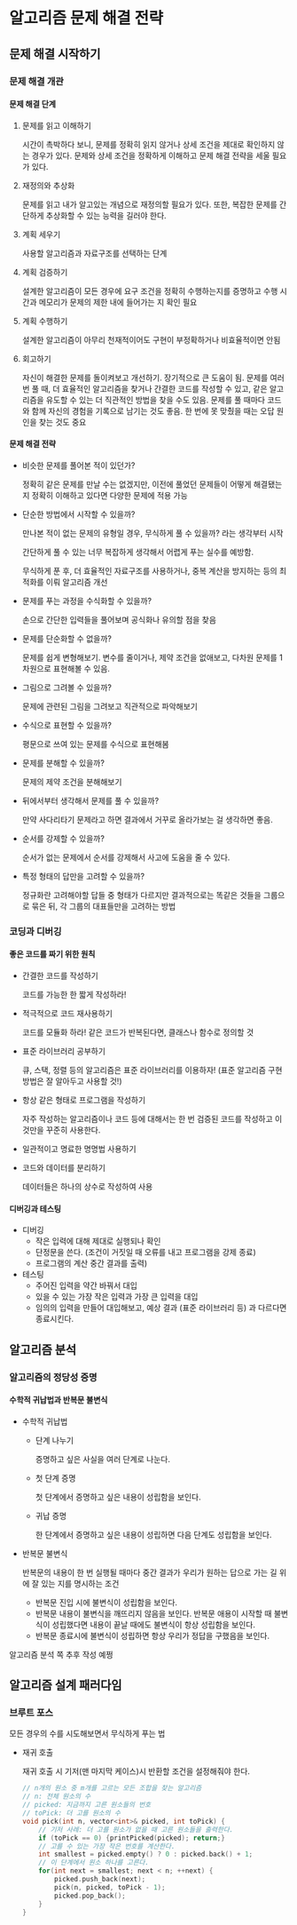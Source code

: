 # 알고리즘 문제 해결 전략

## 문제 해결 시작하기

### 문제 해결 개관

#### 문제 해결 단계

1. 문제를 읽고 이해하기

   시간이 촉박하다 보니, 문제를 정확히 읽지 않거나 상세 조건을 제대로 확인하지 않는 경우가 있다. 문제와 상세 조건을 정확하게 이해하고 문제 해결 전략을 세울 필요가 있다.

2. 재정의와 추상화

   문제를 읽고 내가 알고있는 개념으로 재정의할 필요가 있다. 또한, 복잡한 문제를 간단하게 추상화할 수 있는 능력을 길러야 한다.

3. 계획 세우기

   사용할 알고리즘과 자료구조를 선택하는 단계

4. 계획 검증하기

   설계한 알고리즘이 모든 경우에 요구 조건을 정확히 수행하는지를 증명하고 수행 시간과 메모리가 문제의 제한 내에 들어가는 지 확인 필요

5. 계획 수행하기

   설계한 알고리즘이 아무리 천재적이어도 구현이 부정확하거나 비효율적이면 안됨

6. 회고하기

   자신이 해결한 문제를 돌이켜보고 개선하기. 장기적으로 큰 도움이 됨. 문제를 여러번 풀 때, 더 효율적인 알고리즘을 찾거나 간결한 코드를 작성할 수 있고, 같은 알고리즘을 유도할 수 있는 더 직관적인 방법을 찾을 수도 있음. 문제를 풀 때마다 코드와 함께 자신의 경험을 기록으로 남기는 것도 좋음. 한 번에 못 맞췄을 때는 오답 원인을 찾는 것도 중요

#### 문제 해결 전략

* 비슷한 문제를 풀어본 적이 있던가?

  정확히 같은 문제를 만날 수는 없겠지만, 이전에 풀었던 문제들이 어떻게 해결됐는 지 정확히 이해하고 있다면 다양한 문제에 적용 가능

* 단순한 방법에서 시작할 수 있을까?

  만나본 적이 없는 문제의 유형일 경우, 무식하게 풀 수 있을까? 라는 생각부터 시작

  간단하게 풀 수 있는 너무 복잡하게 생각해서 어렵게 푸는 실수를 예방함.

  무식하게 푼 후, 더 효율적인 자료구조를 사용하거나, 중복 계산을 방지하는 등의 최적화를 이뤄 알고리즘 개선
  
* 문제를 푸는 과정을 수식화할 수 있을까?

  손으로 간단한 입력들을 풀어보며 공식화나 유의할 점을 찾음

* 문제를 단순화할 수 없을까?

  문제를 쉽게 변형해보기. 변수를 줄이거나, 제약 조건을 없애보고, 다차원 문제를 1차원으로 표현해볼 수 있음.

* 그림으로 그려볼 수 있을까?

  문제에 관련된 그림을 그려보고 직관적으로 파악해보기

* 수식으로 표현할 수 있을까?

  평문으로 쓰여 있는 문제를 수식으로 표현해봄

* 문제를 분해할 수 있을까?

  문제의 제약 조건을 분해해보기

* 뒤에서부터 생각해서 문제를 풀 수 있을까?

  만약 사다리타기 문제라고 하면 결과에서 거꾸로 올라가보는 걸 생각하면 좋음.

* 순서를 강제할 수 있을까?

  순서가 없는 문제에서 순서를 강제해서 사고에 도움을 줄 수 있다.

* 특정 형태의 답만을 고려할 수 있을까?

  정규화란 고려해야할 답들 중 형태가 다르지만 결과적으로는 똑같은 것들을 그룹으로 묶은 뒤, 각 그룹의 대표들만을 고려하는 방법

### 코딩과 디버깅

#### 좋은 코드를 짜기 위한 원칙

* 간결한 코드를 작성하기

  코드를 가능한 한 짧게 작성하라!

* 적극적으로 코드 재사용하기

  코드를 모듈화 하라! 같은 코드가 반복된다면, 클래스나 함수로 정의할 것

* 표준 라이브러리 공부하기

  큐, 스택, 정렬 등의 알고리즘은 표준 라이브러리를 이용하자! (표준 알고리즘 구현 방법은 잘 알아두고 사용할 것!)

* 항상 같은 형태로 프로그램을 작성하기

  자주 작성하는 알고리즘이나 코드 등에 대해서는 한 번 검증된 코드를 작성하고 이것만을 꾸준히 사용한다.

* 일관적이고 명료한 명명법 사용하기

* 코드와 데이터를 분리하기

  데이터들은 하나의 상수로 작성하여 사용

#### 디버깅과 테스팅

* 디버깅
  * 작은 입력에 대해 제대로 실행되나 확인
  * 단정문을 쓴다. (조건이 거짓일 때 오류를 내고 프로그램을 강제 종료)
  * 프로그램의 계산 중간 결과를 출력)
* 테스팅
  * 주어진 입력을 약간 바꿔서 대입
  * 있을 수 있는 가장 작은 입력과 가장 큰 입력을 대입
  * 임의의 입력을 만들어 대입해보고, 예상 결과 (표준 라이브러리 등) 과 다르다면 종료시킨다.

## 알고리즘 분석

### 알고리즘의 정당성 증명

#### 수학적 귀납법과 반복문 불변식

* 수학적 귀납법

  * 단계 나누기

    증명하고 싶은 사실을 여러 단계로 나눈다.

  * 첫 단계 증명

    첫 단계에서 증명하고 싶은 내용이 성립함을 보인다.

  * 귀납 증명

    한 단계에서 증명하고 싶은 내용이 성립하면 다음 단계도 성립함을 보인다.

* 반복문 불변식

  반복문의 내용이 한 번 실행될 때마다 중간 결과가 우리가 원하는 답으로 가는 길 위에 잘 있는 지를 명시하는 조건

  * 반복문 진입 시에 불변식이 성립함을 보인다.
  * 반복문 내용이 불변식을 깨뜨리지 않음을 보인다. 반복문 애용이 시작할 때 불변식이 성립했다면 내용이 끝날 때에도 불변식이 항상 성립함을 보인다.
  * 반복문 종료시에 불변식이 성립하면 항상 우리가 정답을 구했음을 보인다.

알고리즘 분석 쪽 추후 작성 예쩡

## 알고리즘 설계 패러다임

### 브루트 포스

모든 경우의 수를 시도해보면서 무식하게 푸는 법

* 재귀 호출

  재귀 호출 시 기저(맨 마지막 케이스)시 반환할 조건을 설정해줘야 한다.

  ```c++
  // n개의 원소 중 m개를 고르는 모든 조합을 찾는 알고리즘
  // n: 전체 원소의 수
  // picked: 지금까지 고른 원소들의 번호
  // toPick: 더 고를 원소의 수
  void pick(int n, vector<int>& picked, int toPick) {
      // 기저 사례: 더 고를 원소가 없을 때 고른 원소들을 출력한다.
      if (toPick == 0) {printPicked(picked); return;}
      // 고를 수 있는 가장 작은 번호를 계산한다.
      int smallest = picked.empty() ? 0 : picked.back() + 1;
      // 이 단계에서 원소 하나를 고른다.
      for(int next = smallest; next < n; ++next) {
          picked.push_back(next);
          pick(n, picked, toPick - 1);
          picked.pop_back();
      }
  }
  ```

  